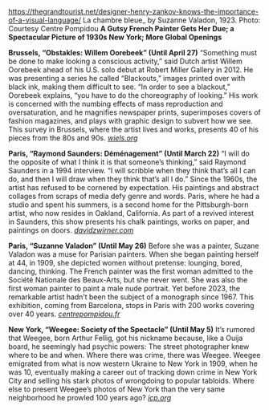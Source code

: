 https://thegrandtourist.net/designer-henry-zankov-knows-the-importance-of-a-visual-language/
La chambre bleue_ by Suzanne Valadon, 1923. Photo: Courtesy Centre Pompidou
**A Gutsy French Painter Gets Her Due; a Spectacular Picture of 1930s New York; More Global Openings**

**Brussels, “Obstakles: Willem Oorebeek” (Until April 27)** “Something must be done to make looking a conscious activity,” said Dutch artist Willem Oorebeek ahead of his U.S. solo debut at Robert Miller Gallery in 2012. He was presenting a series he called “Blackouts,” images printed over with black ink, making them difficult to see. “In order to see a blackout,” Oorebeek explains, “you have to do the choreography of looking.” His work is concerned with the numbing effects of mass reproduction and oversaturation, and he magnifies newspaper prints, superimposes covers of fashion magazines, and plays with graphic design to subvert how we see. This survey in Brussels, where the artist lives and works, presents 40 of his pieces from the 80s and 90s. [_wiels.org_](https://www.wiels.org/en/exhibitions/obstakles)

**Paris, “Raymond Saunders: Déménagement” (Until March 22)** “I will do the opposite of what I think it is that someone’s thinking,” said Raymond Saunders in a 1994 interview. “I will scribble when they think that’s all I can do, and then I will draw when they think that’s all I do.” Since the 1960s, the artist has refused to be cornered by expectation. His paintings and abstract collages from scraps of media defy genre and words. Paris, where he had a studio and spent his summers, is a second home for the Pittsburgh-born artist, who now resides in Oakland, California. As part of a revived interest in Saunders, this show presents his chalk paintings, works on paper, and paintings on doors. [_davidzwirner.com_](https://www.davidzwirner.com/exhibitions/2025/raymond-saunders)

**Paris, “Suzanne Valadon” (Until May 26)** Before she was a painter, Suzane Valadon was a muse for Parisian painters. When she began painting herself at 44, in 1909, she depicted women without pretense: lounging, bored, dancing, thinking. The French painter was the first woman admitted to the Société Nationale des Beaux-Arts, but she never went. She was also the first woman painter to paint a male nude portrait. Yet before 2023, the remarkable artist hadn’t been the subject of a monograph since 1967. This exhibition, coming from Barcelona, stops in Paris with 200 works covering over 40 years. [_centrepompidou.fr_](https://www.centrepompidou.fr/en/program/calendar/event/5moMjyy)

**New York, “Weegee: Society of the Spectacle” (Until May 5)** It’s rumored that Weegee, born Arthur Fellig, got his nickname because, like a Ouija board, he seemingly had psychic powers: The street photographer knew where to be and when. Where there was crime, there was Weegee. Weegee emigrated from what is now western Ukraine to New York in 1909, when he was 10, eventually making a career out of tracking down crime in New York City and selling his stark photos of wrongdoing to popular tabloids. Where else to present Weegee’s photos of New York than the very same neighborhood he prowled 100 years ago? [_icp.org_](https://www.icp.org/exhibitions/weegee-society-of-the-spectacle)